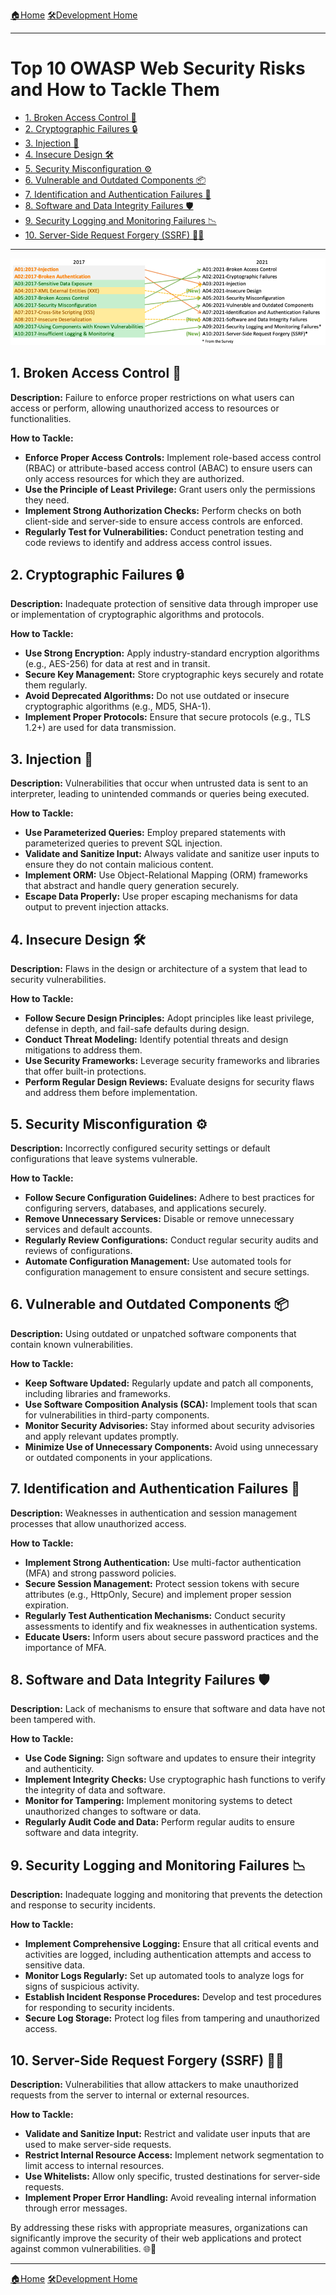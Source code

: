 [🏠Home](../../../README.md) 
[🛠️Development Home](../Development/)

<hr>

<h1>Top 10 OWASP Web Security Risks and How to Tackle Them</h1>

- [1. Broken Access Control 🚪](#1-broken-access-control-)
- [2. Cryptographic Failures 🔒](#2-cryptographic-failures-)
- [3. Injection 💉](#3-injection-)
- [4. Insecure Design 🛠️](#4-insecure-design-️)
- [5. Security Misconfiguration ⚙️](#5-security-misconfiguration-️)
- [6. Vulnerable and Outdated Components 📦](#6-vulnerable-and-outdated-components-)
- [7. Identification and Authentication Failures 🔑](#7-identification-and-authentication-failures-)
- [8. Software and Data Integrity Failures 🛡️](#8-software-and-data-integrity-failures-️)
- [9. Security Logging and Monitoring Failures 📉](#9-security-logging-and-monitoring-failures-)
- [10. Server-Side Request Forgery (SSRF) 🕵️‍♂️](#10-server-side-request-forgery-ssrf-️️)

<hr>

![](./imgs/top%2010%20owasp.png)

## 1. Broken Access Control 🚪

**Description:** Failure to enforce proper restrictions on what users can access or perform, allowing unauthorized access to resources or functionalities.

**How to Tackle:**
- **Enforce Proper Access Controls:** Implement role-based access control (RBAC) or attribute-based access control (ABAC) to ensure users can only access resources for which they are authorized.
- **Use the Principle of Least Privilege:** Grant users only the permissions they need.
- **Implement Strong Authorization Checks:** Perform checks on both client-side and server-side to ensure access controls are enforced.
- **Regularly Test for Vulnerabilities:** Conduct penetration testing and code reviews to identify and address access control issues.

## 2. Cryptographic Failures 🔒

**Description:** Inadequate protection of sensitive data through improper use or implementation of cryptographic algorithms and protocols.

**How to Tackle:**
- **Use Strong Encryption:** Apply industry-standard encryption algorithms (e.g., AES-256) for data at rest and in transit.
- **Secure Key Management:** Store cryptographic keys securely and rotate them regularly.
- **Avoid Deprecated Algorithms:** Do not use outdated or insecure cryptographic algorithms (e.g., MD5, SHA-1).
- **Implement Proper Protocols:** Ensure that secure protocols (e.g., TLS 1.2+) are used for data transmission.

## 3. Injection 💉

**Description:** Vulnerabilities that occur when untrusted data is sent to an interpreter, leading to unintended commands or queries being executed.

**How to Tackle:**
- **Use Parameterized Queries:** Employ prepared statements with parameterized queries to prevent SQL injection.
- **Validate and Sanitize Input:** Always validate and sanitize user inputs to ensure they do not contain malicious content.
- **Implement ORM:** Use Object-Relational Mapping (ORM) frameworks that abstract and handle query generation securely.
- **Escape Data Properly:** Use proper escaping mechanisms for data output to prevent injection attacks.

## 4. Insecure Design 🛠️

**Description:** Flaws in the design or architecture of a system that lead to security vulnerabilities.

**How to Tackle:**
- **Follow Secure Design Principles:** Adopt principles like least privilege, defense in depth, and fail-safe defaults during design.
- **Conduct Threat Modeling:** Identify potential threats and design mitigations to address them.
- **Use Security Frameworks:** Leverage security frameworks and libraries that offer built-in protections.
- **Perform Regular Design Reviews:** Evaluate designs for security flaws and address them before implementation.

## 5. Security Misconfiguration ⚙️

**Description:** Incorrectly configured security settings or default configurations that leave systems vulnerable.

**How to Tackle:**
- **Follow Secure Configuration Guidelines:** Adhere to best practices for configuring servers, databases, and applications securely.
- **Remove Unnecessary Services:** Disable or remove unnecessary services and default accounts.
- **Regularly Review Configurations:** Conduct regular security audits and reviews of configurations.
- **Automate Configuration Management:** Use automated tools for configuration management to ensure consistent and secure settings.

## 6. Vulnerable and Outdated Components 📦

**Description:** Using outdated or unpatched software components that contain known vulnerabilities.

**How to Tackle:**
- **Keep Software Updated:** Regularly update and patch all components, including libraries and frameworks.
- **Use Software Composition Analysis (SCA):** Implement tools that scan for vulnerabilities in third-party components.
- **Monitor Security Advisories:** Stay informed about security advisories and apply relevant updates promptly.
- **Minimize Use of Unnecessary Components:** Avoid using unnecessary or outdated components in your applications.

## 7. Identification and Authentication Failures 🔑

**Description:** Weaknesses in authentication and session management processes that allow unauthorized access.

**How to Tackle:**
- **Implement Strong Authentication:** Use multi-factor authentication (MFA) and strong password policies.
- **Secure Session Management:** Protect session tokens with secure attributes (e.g., HttpOnly, Secure) and implement proper session expiration.
- **Regularly Test Authentication Mechanisms:** Conduct security assessments to identify and fix weaknesses in authentication systems.
- **Educate Users:** Inform users about secure password practices and the importance of MFA.

## 8. Software and Data Integrity Failures 🛡️

**Description:** Lack of mechanisms to ensure that software and data have not been tampered with.

**How to Tackle:**
- **Use Code Signing:** Sign software and updates to ensure their integrity and authenticity.
- **Implement Integrity Checks:** Use cryptographic hash functions to verify the integrity of data and software.
- **Monitor for Tampering:** Implement monitoring systems to detect unauthorized changes to software or data.
- **Regularly Audit Code and Data:** Perform regular audits to ensure software and data integrity.

## 9. Security Logging and Monitoring Failures 📉

**Description:** Inadequate logging and monitoring that prevents the detection and response to security incidents.

**How to Tackle:**
- **Implement Comprehensive Logging:** Ensure that all critical events and activities are logged, including authentication attempts and access to sensitive data.
- **Monitor Logs Regularly:** Set up automated tools to analyze logs for signs of suspicious activity.
- **Establish Incident Response Procedures:** Develop and test procedures for responding to security incidents.
- **Secure Log Storage:** Protect log files from tampering and unauthorized access.

## 10. Server-Side Request Forgery (SSRF) 🕵️‍♂️

**Description:** Vulnerabilities that allow attackers to make unauthorized requests from the server to internal or external resources.

**How to Tackle:**
- **Validate and Sanitize Input:** Restrict and validate user inputs that are used to make server-side requests.
- **Restrict Internal Resource Access:** Implement network segmentation to limit access to internal resources.
- **Use Whitelists:** Allow only specific, trusted destinations for server-side requests.
- **Implement Proper Error Handling:** Avoid revealing internal information through error messages.

By addressing these risks with appropriate measures, organizations can significantly improve the security of their web applications and protect against common vulnerabilities. 🌐🔐

<hr>

[🏠Home](../../../README.md)
[🛠️Development Home](../Development/)